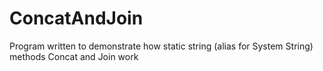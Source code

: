 # ConcatAndJoin
Program written to demonstrate how static string (alias for System String) methods Concat and Join work
